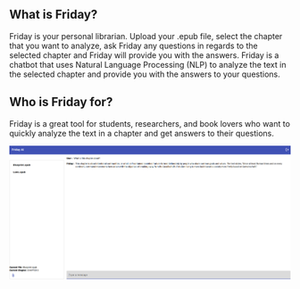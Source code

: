 ## What is Friday?

Friday is your personal librarian. 
Upload your .epub file, select the chapter that you want to analyze, ask Friday any questions in regards to the selected chapter and Friday will provide you with the answers. Friday is a chatbot that uses Natural Language Processing (NLP) to analyze the text in the selected chapter and provide you with the answers to your questions. 

## Who is Friday for?

Friday is a great tool for students, researchers, and book lovers who want to quickly analyze the text in a chapter and get answers to their questions. 

![PromptExample](./PromptExample.png)

